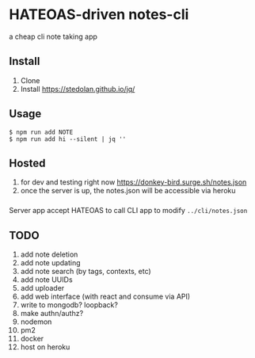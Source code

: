 # HATEOAS-driven notes-cli

a cheap cli note taking app

## Install 

1. Clone
2. Install https://stedolan.github.io/jq/

## Usage

```
$ npm run add NOTE
$ npm run add hi --silent | jq ''
```

## Hosted

1. for dev and testing right now https://donkey-bird.surge.sh/notes.json
2. once the server is up, the notes.json will be accessible via heroku

###

Server app accept HATEOAS to call CLI app to modify `../cli/notes.json`

## TODO

1. add note deletion
2. add note updating
3. add note search (by tags, contexts, etc)
4. add note UUIDs
5. add uploader
6. add web interface (with react and consume via API)
7. write to mongodb? loopback?
8. make authn/authz?
9. nodemon
10. pm2
11. docker
12. host on heroku
